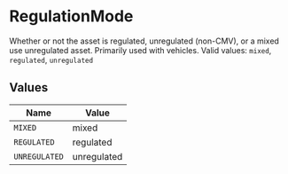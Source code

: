 # RegulationMode

Whether or not the asset is regulated, unregulated (non-CMV), or a mixed use unregulated asset. Primarily used with vehicles.  Valid values: `mixed`, `regulated`, `unregulated`


## Values

| Name          | Value         |
| ------------- | ------------- |
| `MIXED`       | mixed         |
| `REGULATED`   | regulated     |
| `UNREGULATED` | unregulated   |